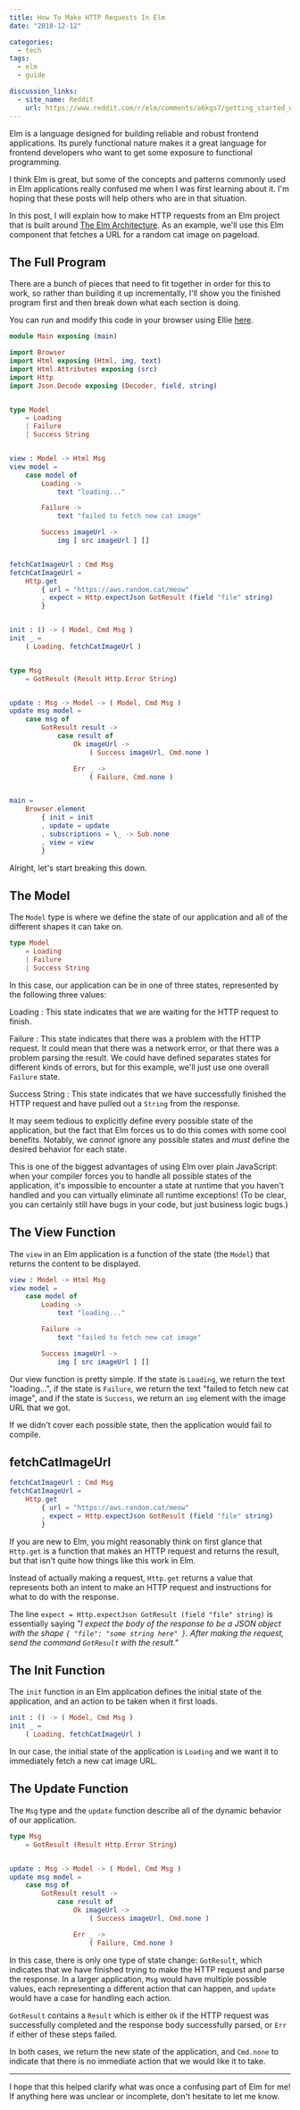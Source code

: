 ```yaml
---
title: How To Make HTTP Requests In Elm
date: "2018-12-12"

categories:
  - tech
tags:
  - elm
  - guide

discussion_links:
  - site_name: Reddit
    url: https://www.reddit.com/r/elm/comments/a6kgs7/getting_started_with_http_requests_in_elm/
---
```


Elm is a language designed for building reliable and robust frontend
applications.
Its purely functional nature makes it a great language for frontend developers
who want to get some exposure to functional programming.

I think Elm is great, but some of the concepts and patterns commonly used in
Elm applications really confused me when I was first learning about it.
I'm hoping that these posts will help others who are in that situation.

In this post, I will explain how to make HTTP requests from an Elm project
that is built around
[The Elm Architecture](https://guide.elm-lang.org/architecture/).
As an example, we'll use this Elm component that fetches a URL for a random
cat image on pageload.

## The Full Program

There are a bunch of pieces that need to fit together in order for this to work,
so rather than building it up incrementally, I'll show you the finished
program first and then break down what each section is doing.

You can run and modify this code in your browser using Ellie
[here](https://ellie-app.com/49YGwNBMQvca1).

```elm
module Main exposing (main)

import Browser
import Html exposing (Html, img, text)
import Html.Attributes exposing (src)
import Http
import Json.Decode exposing (Decoder, field, string)


type Model
    = Loading
    | Failure
    | Success String


view : Model -> Html Msg
view model =
    case model of
        Loading ->
            text "loading..."

        Failure ->
            text "failed to fetch new cat image"

        Success imageUrl ->
            img [ src imageUrl ] []


fetchCatImageUrl : Cmd Msg
fetchCatImageUrl =
    Http.get
        { url = "https://aws.random.cat/meow"
        , expect = Http.expectJson GotResult (field "file" string)
        }


init : () -> ( Model, Cmd Msg )
init _ =
    ( Loading, fetchCatImageUrl )


type Msg
    = GotResult (Result Http.Error String)


update : Msg -> Model -> ( Model, Cmd Msg )
update msg model =
    case msg of
        GotResult result ->
            case result of
                Ok imageUrl ->
                    ( Success imageUrl, Cmd.none )

                Err _ ->
                    ( Failure, Cmd.none )


main =
    Browser.element
        { init = init
        , update = update
        , subscriptions = \_ -> Sub.none
        , view = view
        }
```

Alright, let's start breaking this down.

## The Model

The `Model` type is where we define the state of our application and all of the
different shapes it can take on.

```elm
type Model
    = Loading
    | Failure
    | Success String
```

In this case, our application can be in one of three states,
represented by the following three values:

Loading
: This state indicates that we are waiting for the HTTP request to finish.

Failure
: This state indicates that there was a problem with the HTTP request.
It could mean that there was a network error, or that there was a problem
parsing the result.
We could have defined separates states for different kinds of errors, but for
this example, we'll just use one overall `Failure` state.

Success String
: This state indicates that we have successfully finished the HTTP request
and have pulled out a `String` from the response.

It may seem tedious to explicitly define every possible state of the
application, but the fact that Elm forces us to do this comes with some cool
benefits.
Notably, we _cannot_ ignore any possible states and _must_ define the desired
behavior for each state.

This is one of the biggest advantages of using Elm over plain JavaScript:
when your compiler forces you to handle all possible states of the application,
it's impossible to encounter a state at runtime that you haven't handled and
you can virtually eliminate all runtime exceptions!
(To be clear, you can certainly still have bugs in your code,
but just business logic bugs.)

## The View Function

The `view` in an Elm application is a function of the state (the `Model`)
that returns the content to be displayed.

```elm
view : Model -> Html Msg
view model =
    case model of
        Loading ->
            text "loading..."

        Failure ->
            text "failed to fetch new cat image"

        Success imageUrl ->
            img [ src imageUrl ] []
```

Our view function is pretty simple.
If the state is `Loading`, we return the text "loading...",
if the state is `Failure`, we return the text "failed to fetch new cat image",
and if the state is `Success`, we return an `img` element with the image URL
that we got.

If we didn't cover each possible state, then the application would fail to
compile.

## fetchCatImageUrl

```elm
fetchCatImageUrl : Cmd Msg
fetchCatImageUrl =
    Http.get
        { url = "https://aws.random.cat/meow"
        , expect = Http.expectJson GotResult (field "file" string)
        }
```

If you are new to Elm, you might reasonably think on first glance that
`Http.get` is a function that makes an HTTP request and returns the result,
but that isn't quite how things like this work in Elm.

Instead of actually making a request, `Http.get` returns a value that represents
both an intent to make an HTTP request and instructions for what to do with the
response.

The line `expect = Http.expectJson GotResult (field "file" string)` is
essentially saying _"I expect the body of the response to be a JSON object with
the shape `{ "file": "some string here" }`.
After making the request, send the command `GotResult` with the result."_

## The Init Function

The `init` function in an Elm application defines the initial state of the
application, and an action to be taken when it first loads.

```elm
init : () -> ( Model, Cmd Msg )
init _ =
    ( Loading, fetchCatImageUrl )
```

In our case, the initial state of the application is `Loading` and we want
it to immediately fetch a new cat image URL.

## The Update Function

The `Msg` type and the `update` function describe all of the dynamic behavior
of our application.

```elm
type Msg
    = GotResult (Result Http.Error String)


update : Msg -> Model -> ( Model, Cmd Msg )
update msg model =
    case msg of
        GotResult result ->
            case result of
                Ok imageUrl ->
                    ( Success imageUrl, Cmd.none )

                Err _ ->
                    ( Failure, Cmd.none )
```

In this case, there is only one type of state change: `GotResult`,
which indicates that we have finished trying to make the HTTP request and
parse the response.
In a larger application, `Msg` would have multiple possible values,
each representing a different action that can happen,
and `update` would have a case for handling each action.

`GotResult` contains a `Result` which is either `Ok` if the HTTP request was
successfully completed and the response body successfully parsed,
or `Err` if either of these steps failed.

In both cases, we return the new state of the application, and `Cmd.none`
to indicate that there is no immediate action that we would like it to take.

<hr />

I hope that this helped clarify what was once a confusing part of Elm for me!
If anything here was unclear or incomplete, don't hesitate to let me know.
